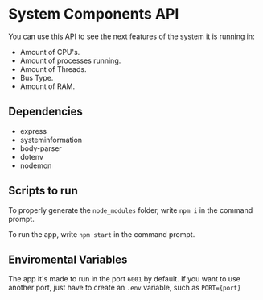 # System Components API

You can use this API to see the next features of the system it is running in:

- Amount of CPU's.
- Amount of processes running.
- Amount of Threads.
- Bus Type.
- Amount of RAM.

## Dependencies

- express
- systeminformation
- body-parser
- dotenv
- nodemon

## Scripts to run

To properly generate the `node_modules` folder, write `npm i` in the command prompt.

To run the app, write `npm start` in the command prompt.

## Enviromental Variables

The app it's made to run in the port `6001` by default. If you want to use another port, just have to create an `.env` variable, such as `PORT={port}`